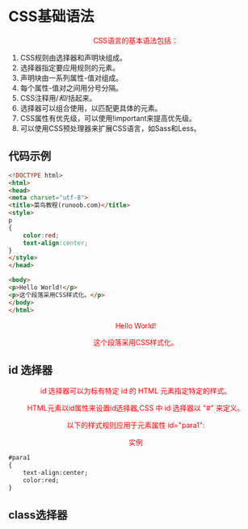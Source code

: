 # CSS基础语法

CSS语言的基本语法包括：

1. CSS规则由选择器和声明块组成。
2. 选择器指定要应用规则的元素。
3. 声明块由一系列属性-值对组成。
4. 每个属性-值对之间用分号分隔。
5. CSS注释用/*和*/括起来。
6. 选择器可以组合使用，以匹配更具体的元素。
7. CSS属性有优先级，可以使用!important来提高优先级。
8. 可以使用CSS预处理器来扩展CSS语言，如Sass和Less。

## 代码示例

```html
<!DOCTYPE html>
<html>
<head>
<meta charset="utf-8"> 
<title>菜鸟教程(runoob.com)</title> 
<style>
p
{
	color:red;
	text-align:center;
} 
</style>
</head>

<body>
<p>Hello World!</p>
<p>这个段落采用CSS样式化。</p>
</body>
</html>
```

<!DOCTYPE html>
<html>
<head>
<meta charset="utf-8"> 
<title>菜鸟教程(runoob.com)</title> 
<style>
p
{
	color:red;
	text-align:center;
} 
</style>
</head>

<body>
<p>Hello World!</p>
<p>这个段落采用CSS样式化。</p>
</body>
</html>

## id 选择器

id 选择器可以为标有特定 id 的 HTML 元素指定特定的样式。

HTML元素以id属性来设置id选择器,CSS 中 id 选择器以 "#" 来定义。

以下的样式规则应用于元素属性 id="para1":

实例
```html
#para1
{
    text-align:center;
    color:red;
}
```

## class选择器
